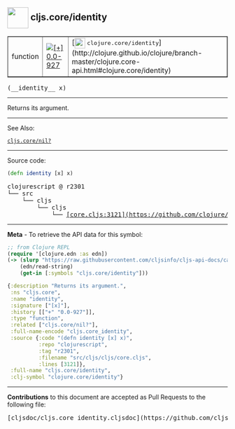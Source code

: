 ## <img width="48px" valign="middle" src="http://i.imgur.com/Hi20huC.png"> cljs.core/identity

 <table border="1">
<tr>

<td>function</td>
<td><a href="https://github.com/cljsinfo/cljs-api-docs/tree/0.0-927"><img valign="middle" alt="[+] 0.0-927" src="https://img.shields.io/badge/+-0.0--927-lightgrey.svg"></a> </td>
<td>
[<img height="24px" valign="middle" src="http://i.imgur.com/1GjPKvB.png"> <samp>clojure.core/identity</samp>](http://clojure.github.io/clojure/branch-master/clojure.core-api.html#clojure.core/identity)
</td>
</tr>
</table>

 <samp>
(__identity__ x)<br>
</samp>

---

Returns its argument.

---


See Also:

[`cljs.core/nil?`](cljs.core_nilQMARK.md)<br>

---


Source code:

```clj
(defn identity [x] x)
```

 <pre>
clojurescript @ r2301
└── src
    └── cljs
        └── cljs
            └── <ins>[core.cljs:3121](https://github.com/clojure/clojurescript/blob/r2301/src/cljs/cljs/core.cljs#L3121)</ins>
</pre>


---

__Meta__ - To retrieve the API data for this symbol:

```clj
;; from Clojure REPL
(require '[clojure.edn :as edn])
(-> (slurp "https://raw.githubusercontent.com/cljsinfo/cljs-api-docs/catalog/cljs-api.edn")
    (edn/read-string)
    (get-in [:symbols "cljs.core/identity"]))
```

```clj
{:description "Returns its argument.",
 :ns "cljs.core",
 :name "identity",
 :signature ["[x]"],
 :history [["+" "0.0-927"]],
 :type "function",
 :related ["cljs.core/nil?"],
 :full-name-encode "cljs.core_identity",
 :source {:code "(defn identity [x] x)",
          :repo "clojurescript",
          :tag "r2301",
          :filename "src/cljs/cljs/core.cljs",
          :lines [3121]},
 :full-name "cljs.core/identity",
 :clj-symbol "clojure.core/identity"}

```

---

__Contributions__ to this document are accepted as Pull Requests to the following file:

 <pre>
[cljsdoc/cljs.core_identity.cljsdoc](https://github.com/cljsinfo/cljs-api-docs/blob/master/cljsdoc/cljs.core_identity.cljsdoc)
</pre>


